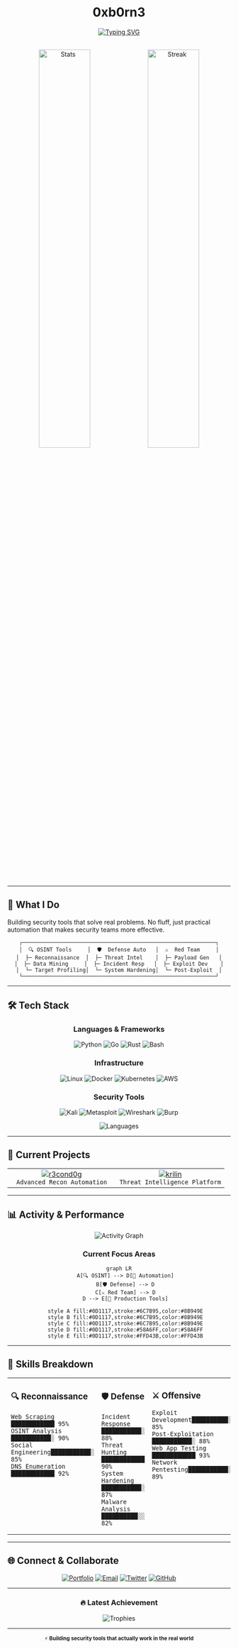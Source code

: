 <div align="center">

# 0xb0rn3

[![Typing SVG](https://readme-typing-svg.herokuapp.com?font=JetBrains+Mono&weight=300&size=20&duration=2500&pause=800&color=6C7B95&center=true&vCenter=true&width=600&lines=Security+Engineer+%26+Researcher;Cybersecurity+Automation+Architect;Offensive+Security+Tool+Developer;System+Hardening+Specialist;Threat+Intelligence+Analyst)](https://git.io/typing-svg)

<br>

<div align="center">
  <img src="https://github-readme-stats.vercel.app/api?username=0xb0rn3&show_icons=true&theme=tokyonight&hide_border=true&bg_color=0D1117&title_color=6C7B95&icon_color=58A6FF&text_color=8B949E&count_private=true&custom_title=Security%20Engineering%20Stats" alt="Stats" width="48%" />
  <img src="https://github-readme-streak-stats.herokuapp.com/?user=0xb0rn3&theme=tokyonight&hide_border=true&background=0D1117&stroke=6C7B95&ring=58A6FF&fire=58A6FF&currStreakLabel=6C7B95" alt="Streak" width="48%" />
</div>

</div>

---

## 🎯 What I Do

Building security tools that solve real problems. No fluff, just practical automation that makes security teams more effective.

<div align="center">

```ascii
┌─────────────────────────────────────────────────────────────┐
│  🔍 OSINT Tools     │  🛡️  Defense Auto   │  ⚔️  Red Team     │
│  ├─ Reconnaissance  │  ├─ Threat Intel    │  ├─ Payload Gen   │
│  ├─ Data Mining     │  ├─ Incident Resp   │  ├─ Exploit Dev    │
│  └─ Target Profiling│  └─ System Hardening│  └─ Post-Exploit  │
└─────────────────────────────────────────────────────────────┘
```

</div>

---

## 🛠️ Tech Stack

<div align="center">

### Languages & Frameworks
![Python](https://img.shields.io/badge/Python-0D1117?style=for-the-badge&logo=python&logoColor=FFD43B)
![Go](https://img.shields.io/badge/Go-0D1117?style=for-the-badge&logo=go&logoColor=00ADD8)
![Rust](https://img.shields.io/badge/Rust-0D1117?style=for-the-badge&logo=rust&logoColor=CE422B)
![Bash](https://img.shields.io/badge/Bash-0D1117?style=for-the-badge&logo=gnu-bash&logoColor=4EAA25)

### Infrastructure
![Linux](https://img.shields.io/badge/Linux-0D1117?style=for-the-badge&logo=linux&logoColor=FCC624)
![Docker](https://img.shields.io/badge/Docker-0D1117?style=for-the-badge&logo=docker&logoColor=2496ED)
![Kubernetes](https://img.shields.io/badge/K8s-0D1117?style=for-the-badge&logo=kubernetes&logoColor=326CE5)
![AWS](https://img.shields.io/badge/AWS-0D1117?style=for-the-badge&logo=amazonaws&logoColor=FF9900)

### Security Tools
![Kali](https://img.shields.io/badge/Kali-0D1117?style=for-the-badge&logo=kalilinux&logoColor=557C94)
![Metasploit](https://img.shields.io/badge/Metasploit-0D1117?style=for-the-badge&logo=metasploit&logoColor=2596CD)
![Wireshark](https://img.shields.io/badge/Wireshark-0D1117?style=for-the-badge&logo=wireshark&logoColor=1679A7)
![Burp](https://img.shields.io/badge/Burp_Suite-0D1117?style=for-the-badge&logo=burpsuite&logoColor=FF6633)

<img src="https://github-readme-stats.vercel.app/api/top-langs/?username=0xb0rn3&layout=donut&theme=tokyonight&hide_border=true&bg_color=0D1117&title_color=6C7B95&text_color=8B949E&langs_count=6&custom_title=Code%20Distribution" alt="Languages"/>

</div>

---

## 🚀 Current Projects

<div align="center">

<table>
<tr>
<td align="center" width="50%">
<a href="https://github.com/0xb0rn3/r3cond0g">
<img src="https://github-readme-stats.vercel.app/api/pin/?username=0xb0rn3&repo=r3cond0g&theme=tokyonight&hide_border=true&bg_color=0D1117&title_color=6C7B95&text_color=8B949E" alt="r3cond0g"/>
</a>
<br>
<code>Advanced Recon Automation</code>
</td>
<td align="center" width="50%">
<a href="https://github.com/0xb0rn3/krilin">
<img src="https://github-readme-stats.vercel.app/api/pin/?username=0xb0rn3&repo=krilin&theme=tokyonight&hide_border=true&bg_color=0D1117&title_color=6C7B95&text_color=8B949E" alt="krilin"/>
</a>
<br>
<code>Threat Intelligence Platform</code>
</td>
</tr>
</table>

</div>

---

## 📊 Activity & Performance

<div align="center">

<img src="https://github-readme-activity-graph.vercel.app/graph?username=0xb0rn3&theme=tokyo-night&hide_border=true&bg_color=0D1117&color=6C7B95&line=58A6FF&point=8B949E&area=true&custom_title=Development%20Activity" alt="Activity Graph"/>

</div>

<div align="center">

### Current Focus Areas

```mermaid
graph LR
    A[🔍 OSINT] --> D[🤖 Automation]
    B[🛡️ Defense] --> D
    C[⚔️ Red Team] --> D
    D --> E[🚀 Production Tools]
    
    style A fill:#0D1117,stroke:#6C7B95,color:#8B949E
    style B fill:#0D1117,stroke:#6C7B95,color:#8B949E
    style C fill:#0D1117,stroke:#6C7B95,color:#8B949E
    style D fill:#0D1117,stroke:#58A6FF,color:#58A6FF
    style E fill:#0D1117,stroke:#FFD43B,color:#FFD43B
```

</div>

---

## 🎯 Skills Breakdown

<div align="center">

<table>
<tr>
<td valign="top" width="33%">

### 🔍 **Reconnaissance**
```
Web Scraping      ████████████ 95%
OSINT Analysis    ███████████░ 90%
Social Engineering███████████░ 85%
DNS Enumeration   ████████████ 92%
```

</td>
<td valign="top" width="33%">

### 🛡️ **Defense**
```
Incident Response ███████████░ 88%
Threat Hunting    ████████████ 90%
System Hardening ███████████░ 87%
Malware Analysis  ██████████░░ 82%
```

</td>
<td valign="top" width="33%">

### ⚔️ **Offensive**
```
Exploit Development██████████░░ 85%
Post-Exploitation ███████████░ 88%
Web App Testing   ████████████ 93%
Network Pentesting███████████░ 89%
```

</td>
</tr>
</table>

</div>

---

## 🌐 Connect & Collaborate

<div align="center">

[![Portfolio](https://img.shields.io/badge/🌐_Portfolio-0D1117?style=for-the-badge&logoColor=6C7B95&labelColor=1a1e22)](https://0xb0rn3.github.io)
[![Email](https://img.shields.io/badge/📧_Contact-0D1117?style=for-the-badge&logoColor=6C7B95&labelColor=1a1e22)](mailto:q4n0@proton.me)
[![Twitter](https://img.shields.io/badge/🐦_Updates-0D1117?style=for-the-badge&logoColor=6C7B95&labelColor=1a1e22)](https://x.com/0xbv1)
[![GitHub](https://img.shields.io/badge/⚡_Code-0D1117?style=for-the-badge&logoColor=6C7B95&labelColor=1a1e22)](https://github.com/0xb0rn3)

</div>

---

<div align="center">

### 🔥 Latest Achievement

<img src="https://github-profile-trophy.vercel.app/?username=0xb0rn3&theme=tokyonight&no-frame=true&no-bg=true&margin-w=4&row=1&column=6" alt="Trophies"/>

---

<sub>⚡ **Building security tools that actually work in the real world**</sub>

</div>
